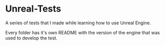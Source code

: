 # Unreal-Tests
A series of tests that I made while learning how to use Unreal Engine.

Every folder has it's own README with the version of the engine that was used to develop the test.
